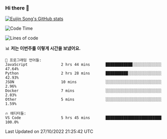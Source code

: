 ### Hi there 👋

[![Euijin Song's GitHub stats](https://github-readme-stats.vercel.app/api?username=lstar2397&count_private=true&show_icons=true&theme=tokyonight&locale=kr)](https://github.com/anuraghazra/github-readme-stats)

<!--START_SECTION:waka-->
![Code Time](http://img.shields.io/badge/Code%20Time-104%20hrs%2028%20mins-blue)

![Lines of code](https://img.shields.io/badge/%EC%A0%80%EB%8A%94%20%EC%97%AC%ED%83%9C%EA%B9%8C%EC%A7%80%20-114%20Thousand%20%EC%A4%84%EC%9D%98%20%EC%BD%94%EB%93%9C%EB%A5%BC%20%EC%9E%91%EC%84%B1%ED%96%88%EC%96%B4%EC%9A%94.-blue)

📊 **저는 이번주를 이렇게 시간을 보냈어요.** 

```text
💬 프로그래밍 언어들: 
JavaScript               2 hrs 44 mins       ████████████░░░░░░░░░░░░░   47.64% 
Python                   2 hrs 28 mins       ██████████░░░░░░░░░░░░░░░   42.93% 
JSON                     10 mins             ░░░░░░░░░░░░░░░░░░░░░░░░░   2.96% 
Docker                   7 mins              ░░░░░░░░░░░░░░░░░░░░░░░░░   2.03% 
Other                    5 mins              ░░░░░░░░░░░░░░░░░░░░░░░░░   1.59%

🔥 에디터들: 
VS Code                  5 hrs 45 mins       █████████████████████████   100.0%

```


 Last Updated on 27/10/2022 21:25:42 UTC
<!--END_SECTION:waka-->

<!--
**lstar2397/lstar2397** is a ✨ _special_ ✨ repository because its `README.md` (this file) appears on your GitHub profile.

Here are some ideas to get you started:

- 🔭 I’m currently working on ...
- 🌱 I’m currently learning ...
- 👯 I’m looking to collaborate on ...
- 🤔 I’m looking for help with ...
- 💬 Ask me about ...
- 📫 How to reach me: ...
- 😄 Pronouns: ...
- ⚡ Fun fact: ...
-->
